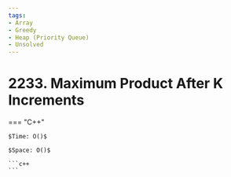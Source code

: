 ```yaml
---
tags:
- Array
- Greedy
- Heap (Priority Queue)
- Unsolved
---
```



# 2233. Maximum Product After K Increments

=== "C++"

    $Time: O()$

    $Space: O()$

    ```c++
    ```